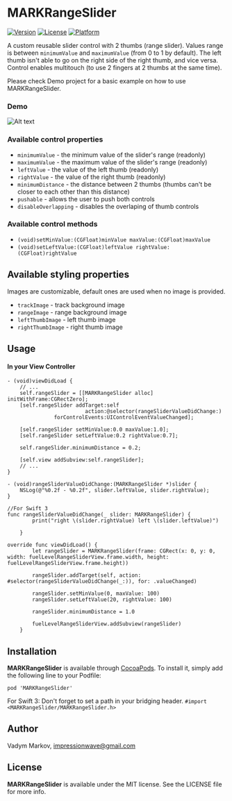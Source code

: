# MARKRangeSlider

[![Version](https://img.shields.io/cocoapods/v/MARKRangeSlider.svg?style=flat)](http://cocoadocs.org/docsets/MARKRangeSlider)
[![License](https://img.shields.io/cocoapods/l/MARKRangeSlider.svg?style=flat)](http://cocoadocs.org/docsets/MARKRangeSlider)
[![Platform](https://img.shields.io/cocoapods/p/MARKRangeSlider.svg?style=flat)](http://cocoadocs.org/docsets/MARKRangeSlider)

A custom reusable slider control with 2 thumbs (range slider). Values range is between `minimumValue` and `maximumValue` (from 0 to 1 by default). The left thumb isn't able to go on the right side of the right thumb, and vice versa. Control enables multitouch (to use 2 fingers at 2 thumbs at the same time).

Please check Demo project for a basic example on how to use MARKRangeSlider.

### Demo
![Alt text](https://cloud.githubusercontent.com/assets/10529867/6666031/88515f20-cbe0-11e4-83d7-a8bca824ab67.gif "Demo")

### Available control properties
- `minimumValue` - the minimum value of the slider's range (readonly)
- `maximumValue` - the maximum value of the slider's range (readonly)
- `leftValue` - the value of the left thumb (readonly)
- `rightValue` - the value of the right thumb (readonly)
- `minimumDistance` - the distance between 2 thumbs (thumbs can't be closer to each other than this distance)
- `pushable` - allows the user to push both controls
- `disableOverlapping` - disables the overlaping of thumb controls

### Available control methods
- `(void)setMinValue:(CGFloat)minValue maxValue:(CGFloat)maxValue`
- `(void)setLeftValue:(CGFloat)leftValue rightValue:(CGFloat)rightValue`

## Available styling properties
Images are customizable, default ones are used when no image is provided.
- `trackImage` - track background image
- `rangeImage` - range background image
- `leftThumbImage` - left thumb image
- `rightThumbImage` - right thumb image

## Usage

#### In your View Controller
```objc
- (void)viewDidLoad {
    // ...
    self.rangeSlider = [[MARKRangeSlider alloc] initWithFrame:CGRectZero];
    [self.rangeSlider addTarget:self
                         action:@selector(rangeSliderValueDidChange:)
               forControlEvents:UIControlEventValueChanged];

    [self.rangeSlider setMinValue:0.0 maxValue:1.0];
    [self.rangeSlider setLeftValue:0.2 rightValue:0.7];

    self.rangeSlider.minimumDistance = 0.2;

    [self.view addSubview:self.rangeSlider];
    // ...
}

- (void)rangeSliderValueDidChange:(MARKRangeSlider *)slider {
    NSLog(@"%0.2f - %0.2f", slider.leftValue, slider.rightValue);
}

//For Swift 3
func rangeSliderValueDidChange(_ slider: MARKRangeSlider) {
        print("right \(slider.rightValue) left \(slider.leftValue)")
        
    }
    
override func viewDidLoad() {
        let rangeSlider = MARKRangeSlider(frame: CGRect(x: 0, y: 0, width: fuelLevelRangeSliderView.frame.width, height: fuelLevelRangeSliderView.frame.height))
       
        rangeSlider.addTarget(self, action: #selector(rangeSliderValueDidChange(_:)), for: .valueChanged)
        
        rangeSlider.setMinValue(0, maxValue: 100)
        rangeSlider.setLeftValue(20, rightValue: 100)
        
        rangeSlider.minimumDistance = 1.0
        
        fuelLevelRangeSliderView.addSubview(rangeSlider)
    }

```

## Installation

**MARKRangeSlider** is available through [CocoaPods](http://cocoapods.org). To install
it, simply add the following line to your Podfile:

`pod 'MARKRangeSlider'`

For Swift 3: Don't forget to set a path in your bridging header.
`#import <MARKRangeSlider/MARKRangeSlider.h>`

## Author

Vadym Markov, impressionwave@gmail.com

## License

**MARKRangeSlider** is available under the MIT license. See the LICENSE file for more info.
